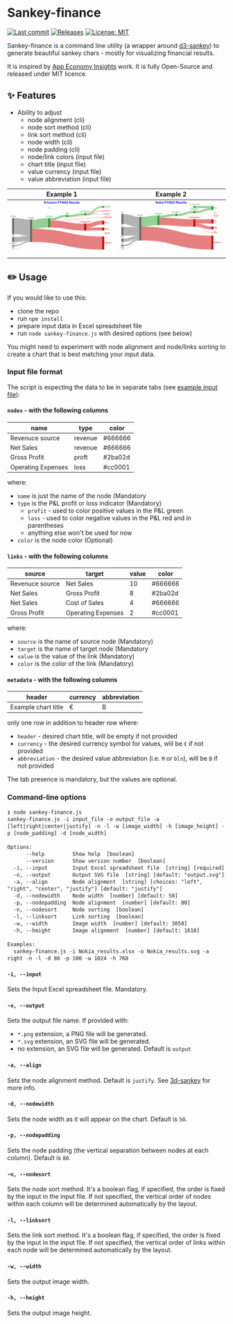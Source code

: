 # Sankey-finance


[![Last commit](https://img.shields.io/github/last-commit/anarion80/sankey-finance)](https://github.com/anarion80/sankey-finance/commits/main)
[![Releases](https://img.shields.io/github/v/release/anarion80/sankey-finance?include_prereleases&color=success)](https://github.com/anarion80/sankey-finance/releases)
[![License: MIT](https://img.shields.io/static/v1?label=license&message=MIT&color=success)](LICENSE)

Sankey-finance is a command line utility (a wrapper around [d3-sankey](https://github.com/d3/d3-sankey)) to generate beautiful sankey chars - mostly for visualizing financial results.

It is inspired by [App Economy Insights](https://twitter.com/EconomyApp) work. It is fully Open-Source and released under MIT licence.

## :sparkles: Features
* Ability to adjust
  - node alignment (cli)
  - node sort method (cli)
  - link sort method (cli)
  - node width (cli)
  - node padding (cli)
  - node/link colors (input file)
  - chart title (input file)
  - value currency (input file)
  - value abbreviation (input file)


Example 1|Example 2
-|-
![Ericsson Results](img/Ericsson.png) | ![Nokia Results](img/Nokia.png)

## :pencil2: Usage

If you would like to use this:
* clone the repo
* run `npm install`
* prepare input data in Excel spreadsheet file
* run `node sankey-finance.js` with desired options (see below)

You might need to experiment with node alignment and node/links sorting to create a chart that is best matching your input data.

### Input file format

The script is expecting the data to be in separate tabs (see [example input file](input.xlsx)):
#### `nodes` - with the following columns

| name | type | color |
| --- | --- | --- |
| Revenuce source | revenue | #666666 |
| Net Sales | revenue | #666666 |
| Gross Profit | proft | #2ba02d |
| Operating Expenses | loss | #cc0001 |

where:
* `name` is just the name of the node (Mandatory
* `type` is the P&L profit or loss indicator (Mandatory)
  - `profit` - used to color positive values in the P&L green
  - `loss` - used to color negative values in the P&L red and in parentheses
  - anything else won't be used for now
* `color` is the node color (Optional)


#### `links` - with the following columns

| source | target | value | color |
| --- | --- | --- | -- |
| Revenuce source | Net Sales | 10 | #666666 |
| Net Sales | Gross Profit | 8 | #2ba02d |
| Net Sales | Cost of Sales | 4 | #666666 |
| Gross Profit | Operating Expenses | 2 | #cc0001 |

where:
* `source` is the name of source node (Mandatory)
* `target` is the name of target node (Mandatory
* `value` is the value of the link (Mandatory)
* `color` is the color of the link (Mandatory)


#### `metadata` - with the following columns

| header | currency | abbreviation |
| --- | --- | --- |
| Example chart title | € | B |

only one row in addition to header row
where:
* `header` - desired chart title, will be empty if not provided
* `currency` - the desired currency symbol for values, will be `€` if not provided
* `abbreviation` - the desired value abbreviation (i.e. `M` or `bln`), will be `B` if not provided

The tab presence is mandatory, but the values are optional.

### Command-line options

```
❯ node sankey-finance.js
sankey-finance.js -i input_file -o output_file -a [left|right|center|justify] -n -l -w [image_width] -h [image_height] -p [node_padding] -d [node_width]

Options:
      --help         Show help  [boolean]
      --version      Show version number  [boolean]
  -i, --input        Input Excel spreadsheet file  [string] [required]
  -o, --output       Output SVG file  [string] [default: "output.svg"]
  -a, --align        Node alignment  [string] [choices: "left", "right", "center", "justify"] [default: "justify"]
  -d, --nodewidth    Node width  [number] [default: 50]
  -p, --nodepadding  Node alignment  [number] [default: 80]
  -n, --nodesort     Node sorting  [boolean]
  -l, --linksort     Link sorting  [boolean]
  -w, --width        Image width  [number] [default: 3050]
  -h, --height       Image alignment  [number] [default: 1610]

Examples:
  sankey-finance.js -i Nokia_results.xlsx -o Nokia_results.svg -a right -n -l -d 80 -p 100 -w 1024 -h 768
```
#### `-i, --input`

Sets the Input Excel spreadsheet file. Mandatory.

#### `-o, --output`

Sets the output file name. If provided with:
  - `*.png` extension, a PNG file will be generated.
  - `*.svg` extension, an SVG file will be generated.
  - no extension, an SVG file will be generated.
Default is `output`

#### `-a, --align`

Sets the node alignment method. Default is `justify`.
See [3d-sankey](https://github.com/d3/d3-sankey#alignments) for more info.

#### `-d, --nodewidth`

Sets the node width as it will appear on the chart. Default is `50`.

#### `-p, --nodepadding`

Sets the node padding (the vertical separation between nodes at each column). Default is `80`.

#### `-n, --nodesort`

Sets the node sort method. It's a boolean flag, if specified, the order is fixed by the input in the input file. If not specified, the vertical order of nodes within each column will be determined automatically by the layout.

#### `-l, --linksort`

Sets the link sort method. It's a boolean flag, if specified, the order is fixed by the input in the input file. If not specified, the vertical order of links within each node will be determined automatically by the layout.

#### `-w, --width`

Sets the output image width.

#### `-h, --height`

Sets the output image height.
